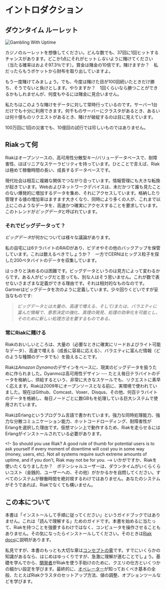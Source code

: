<!-- # Introduction -->
# イントロダクション

<!-- ## Downtime Roulette -->
## ダウンタイム ルーレット

![Gambling With Uptime](../assets/decor/roulette.png)

<!-- Picture a roulette wheel in a casino, where any particular number has a 1 in 37 chance of being hit. Imagine you could place a single bet that a given number will *not* hit (about 97.3% in your favor), and winning would pay out 10 times your wager. Would you make that bet? I'd reach for my wallet so fast my thumb would start a fire on my pocket. -->
カジノのルーレットを想像してください。どんな数でも、37回に1回ヒットするチャンスがあります。どこか1点にそれがヒット*しない*ように賭けてください（当たる確率はおよそ97.3％です）。賞金は賭金の10倍です。賭けますか？　私だったらもうポケットから財布を取り出していますよ。

<!-- Now imagine you could bet again, but only win if the wheel made a sequential 100 spins in your favor, otherwise you lose. Would you still play? Winning a single bet might be easy, but over many trials the odds are not in your favor. -->
もう一度賭けてみましょう。でも、今度は賭けた目が100回続いたときだけ勝ち、そうでないと負けとします。やりますか？　1回くらいなら勝つことができるかもしれませんが、何度もやるには賭金に見合いません。

<!-- People make these sorts of bets with data all of the time. A single server has a good chance of remaining available. When you run a cluster with thousands of servers, or billions of requests, the odds of any one breaking down becomes the rule. -->
私たちはこのような賭けをデータに対して常時行っているのです。サーバー1台だけでも十分に利用できます。何千ものサーバーにクラスタがあるとき、あるいは何十億ものリクエストがあるとき、賭けが破綻するのは目に見えています。

<!-- A once-in-a-million disaster is commonplace in light of a billion opportunities. -->
100万回に1回の災害でも、10億回の試行では珍しいものではありません。

<!-- ## What is Riak -->
## Riakって何

<!-- Riak is an open-source, distributed key/value database for high availability, fault-tolerance, and near-linear scalability. In short, Riak has remarkably high uptime and grows with you. -->
Riakはオープンソースの、高可用性分散型キー/バリューデータベースで、耐障害性、ほぼリニアなスケーラビリティを持っています。ひとことで言えば、Riakは極めて稼働時間の長い、成長するデータベースです。

<!-- image: phone with 1/0's flying from it to a disk array -->

<!-- As the modern world stitches itself together with increasingly intricate connections, major shifts are occurring in information management. The web and networked devices spur an explosion of data collection and access unseen in the history of the world. The magnitude of values stored and managed continues to grow at a staggering rate, and in parallel, more people than ever require fast and reliable access to this data. This trend is known as *Big Data*. -->
現代社会は相互に複雑な関係でつながり合っています。情報管理にも大きな転換が起きています。Webおよびネットワークデバイスは、未だかつて誰も見たことのない爆発的に増加するデータを集め、それにアクセスしています。格納したり管理する値の増加率はますます大きくなり、同時により多くの人が、これまで以上にこのようなデータを、高速かつ確実にアクセスすることを要求しています。このトレンドが*ビッグデータ*と呼ばれています。

<aside id="big-data" class="sidebar"><h3><!-- So What is Big Data? -->それでビッグデータって？</h3>

<!-- There's a lot of discussion around what constitutes <em>Big Data</em>. -->
<em>ビッグデータ</em>が何かについては様々な議論があります。

<!-- I have a 6 Terabyte RAID in my house to store videos and other backups. Does that count? On the other hand, CERN grabbed about 200 Petabytes looking for the Higgs boson. -->
私の自宅には6テラバイトのRAIDがあり、ビデオやその他のバックアップを保管しています。これは数えるべきでしょうか？　一方でCERNはヒッグス粒子を探した200ペタバイトのデータを収集しています。

<!-- image: raid box -->

<!-- It's a hard number to pin down, because Big Data is a personal figure. What's big to one might be small to another. This is why many definitions don't refer to byte count at all, but instead about relative potentials. A reasonable, albeit wordy, definition of Big Data is provided by Gartner: -->
はっきりと決めるのは困難です。ビッグデータというのは見方によって変わるからです。ある人がビッグだと思っても、別な人はそう思いません。これが数で表せないさまざまな定義ができる理由です。それは相対的なものなのです。Gartnerはビッグデータを次のように定義しています。少々回りくどいですが妥当なものです:

<!-- <blockquote><em>Big Data are high-volume, high-velocity, and/or high-variety information figures that require new forms of processing to enable enhanced decision making, insight discovery and process optimization.</em></blockquote> -->
<blockquote><em>ビッグデータとは大量の、高速で増える、そして/または、バラエティに富んだ情報で、意思決定の強化、真理の発見、処理の効率化を可能とし、そのために新しい処理方法を要するものである。</em></blockquote>
</aside>

<!-- <h3>Always Bet on Riak</h3> -->
<h3>常にRiakに賭ける</h3>

<!-- The sweet spot of Riak is high-volume (data that's available to read and write when you need it), high-velocity (easily responds to growth), and high-variety information figures (you can store any type of data as a value). -->
Riakのおいしいところは、大量の（必要なときに確実にリードおよびライト可能なデータ）、高速で増える（成長に容易に応える）、バラエティに富んだ情報（どのような種類のデータでも）を扱えることです。

<!-- Riak was built as a solution to real Big Data problems, based on the *Amazon Dynamo* design. Dynamo is a highly available design---meaning that it responds to requests quickly at very large scales, even if your application is storing and serving terabytes of data a day. Riak had been used in production prior to being open-sourced in 2009. It's currently used by Github, Comcast, Voxer, Disqus and others, with the larger systems storing hundreds of TBs of data, and handling several GBs per node daily. -->
Riakは*Amazon Dynamo*のデザインをベースに、現実のビッグデータを扱うために作られました。Dyanmoは高可用性デザイン --- たとえ毎日テラバイトのデータを格納し、供給するという、非常に大きなスケールでも、リクエストに素早く応えます。Riakは2009年にオープンソースとなる前に、実環境で使われていました。現在はGithub、Comcast、Voxer、Disqus、その他、何百テラバイトのデータを格納し、毎日ノードごとに数GBもを処理している巨大システムで使用されています。

<!-- Riak was written on the Erlang programming language. Erlang was chosen due to its strong support for concurrency, solid distributed communication, hot code loading, and fault-tolerance. It runs on a virtual machine, so running Riak requires an Erlang installation. -->
RiakはErlangというプログラム言語で書かれています。強力な同時処理能力、強力な分散コミュニケーション能力、ホットコードローディング、耐障害性がErlangを選択した理由です。仮想マシン上で動作するため、Riakを走らせるにはErlangがインストールされている必要があります。

<!- So should you use Riak? A good rule of thumb for potential users is to ask yourself if every moment of downtime will cost you in some way (money, users, etc). Not all systems require such extreme amounts of uptime, and if you don't, Riak may not be for you. -->
いかがですか、Riakを使いたくなりましたか？　ポテンシャルユーザーは、ダウンタイムがいくらくらいコスト（金銭的、ユーザーへの、その他）がかかるかを自問してください。すべてのシステムが稼働時間を絶対視するわけではありません。あなたのシステムがそうであれば、Riakでなくても構いません。

<!-- ## About This Book -->
## この本について

<!-- This is not an "install and follow along" guide. This is a "read and comprehend" guide. Don't feel compelled to have Riak, or even have a computer handy, when starting this book. You may feel like installing at some point, and if so, instructions can be found in the [Riak docs](http://docs.basho.com). -->
本書は「インストールして手順に従ってください」というガイドブックではありません。これは「読んで理解する」ためのガイドです。本書を始めるに当たって、Riakを持つことを強要するわけではなく、コンピュータを操作させることもありません。その気になったらインストールしてください。そのときは[Riak docs](http://docs.basho.com)に説明があります。

<!-- In my opinion, the most important section of this book is the [concepts chapter](#concepts). If you already have a little knowledge it may start slow, but it picks up in a hurry. After laying the theoretical groundwork, we'll move onto helping [developers](#developers) use Riak, by learning how to query it and tinker with some settings. Finally, we'll go over the basic details that [operators](#operators) should know, such as how to set up a Riak cluster, configure some values, use optional tools, and more. -->
私見ですが、本書のもっとも大切な章は[コンセプトの章](#concepts)です。すでにいくらかの知識があるなら、はじめはゆっくりですが、急激に理解が進むことでしょう。基礎を学んでから、[開発者](#developpers)がRiakを使う手助けのために、クエリの仕方といくつかの細かい設定を学びます。最終的に、[オペレーター](#operators)が知っておくべき基本の全般、たとえばRiakクラスタのセットアップ方法、値の調整、オプションツールなどを学びます。
